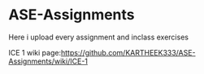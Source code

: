 # ASE-Assignments
Here i upload every assignment and inclass exercises


ICE 1 wiki page:https://github.com/KARTHEEK333/ASE-Assignments/wiki/ICE-1











